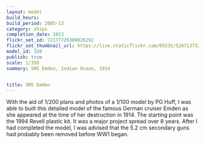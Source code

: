 ```yaml
---
layout: model
build_hours: 
build_period: 2005-13
category: ships
completion_date: 2013
flickr_set_id: 72177720308026292
flickr_set_thumbnail_url: https://live.staticflickr.com/65535/52871373261_e30436dba5_m.jpg
model_id: 150
publish: true
scale: 1/350
summary: SMS Emden, Indian Ocean, 1914


title: SMS Emden
---
```


With the aid of 1/200 plans and photos of a 1/100 model by PG Huff, I was able to built this detailed model of the famous German cruiser Emden as she appeared at the time of her destruction in 1914. The starting point was the 1994 Revell plastic kit. It was a major project spread over 8 years. After I had completed the model, I was advised that the 5.2 cm secondary guns had probably been removed before WW1 began.
